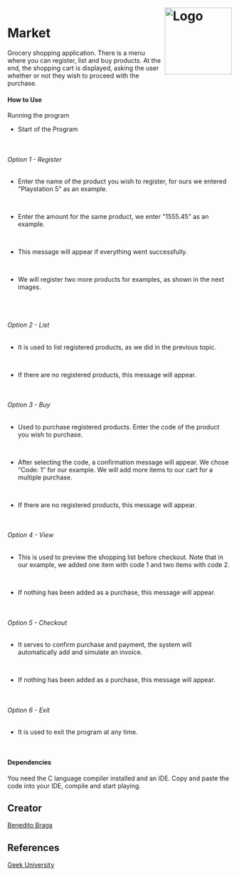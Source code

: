 <h1 align="left">Market<a href="https://www.geekuniversity.com.br/"><img align="right" style="margin-top: -40px;" src="images/logo01.jpeg" alt="Logo" width="150"></a></h1>


Grocery shopping application. There is a menu where you can register, list and buy products. At the end, the shopping cart is displayed, asking the user whether or not they wish to proceed with the purchase.

#### How to Use 

Running the program
- Start of the Program
<div ><img alt="" src="images/run-01.png"></div>
<br>

###### Option 1 - Register
 - Enter the name of the product you wish to register, for ours we entered "Playstation 5" as an example.
<div ><img alt="" src="images/option-01-name.png"></div>
<br>

 - Enter the amount for the same product, we enter "1555.45" as an example.
<div ><img alt="" src="images/option-01-price.png"></div>
<br>

 - This message will appear if everything went successfully.
<div ><img alt="" src="images/option-01-sucess.png"></div>
<br>

 - We will register two more products for examples, as shown in the next images.
<div ><img alt="" src="images/option-01-xbox.png"></div>
<br>
 <div ><img alt="" src="images/option-01-nitendo.png"></div>
<br>

 ###### Option 2 - List
 - It is used to list registered products, as we did in the previous topic.
<div ><img alt="" src="images/option-02.png"></div>
<br>

 - If there are no registered products, this message will appear.
<div ><img alt="" src="images/no-registered.png"></div>
<br>
 
 ###### Option 3 - Buy
 - Used to purchase registered products. Enter the code of the product you wish to purchase.
<div ><img alt="" src="images/option-03-buy.png"></div>
<br>

- After selecting the code, a confirmation message will appear. We chose "Code: 1" for our example. We will add more items to our cart for a multiple purchase.
<div ><img alt="" src="images/option-03-confirmation.png"></div>
<br>

 - If there are no registered products, this message will appear.
<div ><img alt="" src="images/no-products.png"></div>
<br>

 
 ###### Option 4 - View
 - This is used to preview the shopping list before checkout. Note that in our example, we added one item with code 1 and two items with code 2.
<div ><img alt="" src="images/option-04.png"></div>
<br>

- If nothing has been added as a purchase, this message will appear.
<div ><img alt="" src="images/empty-cart.png"></div>
<br>

 ###### Option 5 - Checkout
 - It serves to confirm purchase and payment, the system will automatically add and simulate an invoice.
<div ><img alt="" src="images/option-05.png"></div>
<br>

- If nothing has been added as a purchase, this message will appear.
<div ><img alt="" src="images/option-05-empty.png"></div>
<br>


 ###### Option 6 - Exit
 - It is used to exit the program at any time.
<div ><img alt="" src="images/option-06.png"></div>
<br>

#### Dependencies

You need the C language compiler installed and an IDE. Copy and paste the code into your IDE, compile and start playing.

## Creator

[Benedito Braga](https://beneditobraga.github.io/portfolio/ "Meet the Creator.")

## References

[Geek University](https://www.geekuniversity.com.br/ "Access the course content here.")
